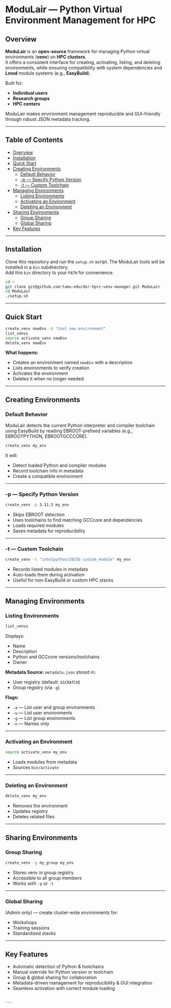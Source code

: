 # ModuLair — Python Virtual Environment Management for HPC

## Overview
**ModuLair** is an **open-source** framework for managing Python virtual environments (**venv**) on **HPC clusters**.  
It offers a consistent interface for creating, activating, listing, and deleting environments, while ensuring compatibility with system dependencies and **Lmod** module systems (e.g., **EasyBuild**).  

Built for:
- **Individual users**
- **Research groups**
- **HPC centers**

ModuLair makes environment management reproducible and GUI-friendly through robust JSON metadata tracking.

---

## Table of Contents
- [Overview](#overview)
- [Installation](#installation)
- [Quick Start](#quick-start)
- [Creating Environments](#creating-environments)
  - [Default Behavior](#default-behavior)
  - [-p — Specify Python Version](#-p--specify-python-version)
  - [-t — Custom Toolchain](#-t--custom-toolchain)
- [Managing Environments](#managing-environments)
  - [Listing Environments](#listing-environments)
  - [Activating an Environment](#activating-an-environment)
  - [Deleting an Environment](#deleting-an-environment)
- [Sharing Environments](#sharing-environments)
  - [Group Sharing](#group-sharing)
  - [Global Sharing](#global-sharing)
- [Key Features](#key-features)

---

## Installation
Clone this repository and run the `setup.sh` script. The ModuLair tools will be installed in a `bin` subdirectory.  
Add this `bin` directory to your `PATH` for convenience.

```bash
cd ~
git clone git@github.com:tamu-edu/dor-hprc-venv-manager.git ModuLair
cd ModuLair
./setup.sh
````

---

## Quick Start

```bash
create_venv newEnv -d "Cool new environment"
list_venvs
source activate_venv newEnv
delete_venv newEnv
```

**What happens:**

* Creates an environment named `newEnv` with a description
* Lists environments to verify creation
* Activates the environment
* Deletes it when no longer needed

---

## Creating Environments

### Default Behavior

ModuLair detects the current Python interpreter and compiler toolchain using EasyBuild by reading EBROOT-prefixed variables (e.g., EBROOTPYTHON, EBROOTGCCCORE).

```bash
create_venv my_env
```

It will:

* Detect loaded Python and compiler modules
* Record toolchain info in metadata
* Create a compatible environment

---

### -p — Specify Python Version

```bash
create_venv -p 3.11.5 my_env
```

* Skips EBROOT detection
* Uses toolchains to find matching GCCcore and dependencies
* Loads required modules
* Saves metadata for reproducibility

---

### -t — Custom Toolchain

```bash
create_venv -t "intelpython/2023b custom_module" my_env
```

* Records listed modules in metadata
* Auto-loads them during activation
* Useful for non-EasyBuild or custom HPC stacks

---

## Managing Environments

### Listing Environments

```bash
list_venvs
```

Displays:

* Name
* Description
* Python and GCCcore versions/toolchains
* Owner

**Metadata Source:**
`metadata.json` stored in:

* User registry (default: `$SCRATCH`)
* Group registry (via `-g`)

**Flags:**

* `-a` — List user and group environments
* `-u` — List user environments
* `-g` — List group environments
* `-n` — Names only

---

### Activating an Environment

```bash
source activate_venv my_env
```

* Loads modules from metadata
* Sources `bin/activate`

---

### Deleting an Environment

```bash
delete_venv my_env
```

* Removes the environment
* Updates registry
* Deletes related files

---

## Sharing Environments

### Group Sharing

```bash
create_venv -g my_group my_env
```

* Stores venv in group registry
* Accessible to all group members
* Works with `-p` or `-t`

---

### Global Sharing

(Admin only) — create cluster-wide environments for:

* Workshops
* Training sessions
* Standardized stacks

---

## Key Features

* Automatic detection of Python & toolchains
* Manual override for Python version or toolchain
* Group & global sharing for collaboration
* Metadata-driven management for reproducibility & GUI integration
* Seamless activation with correct module loading

```

---

